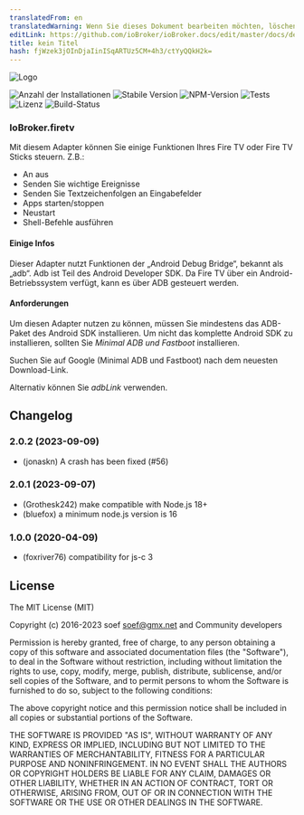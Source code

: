 ```yaml
---
translatedFrom: en
translatedWarning: Wenn Sie dieses Dokument bearbeiten möchten, löschen Sie bitte das Feld "translationsFrom". Andernfalls wird dieses Dokument automatisch erneut übersetzt
editLink: https://github.com/ioBroker/ioBroker.docs/edit/master/docs/de/adapterref/iobroker.firetv/README.md
title: kein Titel
hash: fjWzek3jOInDjaIinISqARTUz5CM+4h3/ctYyQQkH2k=
---
```

![Logo](../../../en/adapterref/iobroker.firetv/admin/firetv.png)

![Anzahl der Installationen](http://iobroker.live/badges/firetv-community-installed.svg)
![Stabile Version](http://iobroker.live/badges/firetv-community-stable.svg)
![NPM-Version](https://img.shields.io/npm/v/iobroker.firetv.svg)
![Tests](https://img.shields.io/travis/soef/iobroker.firetv/master.svg)
![Lizenz](https://img.shields.io/badge/license-MIT-blue.svg?style=flat)
![Build-Status](https://secure.travis-ci.org/soef/iobroker.firetv.svg?branch=master)

### IoBroker.firetv
<!--
[![NPM-Version](https://badge.fury.io/js/iobroker.firetv.svg)](https://www.npmjs.com/package/iobroker.firetv)
-->

Mit diesem Adapter können Sie einige Funktionen Ihres Fire TV oder Fire TV Sticks steuern.
Z.B.:

- An aus
- Senden Sie wichtige Ereignisse
- Senden Sie Textzeichenfolgen an Eingabefelder
- Apps starten/stoppen
- Neustart
- Shell-Befehle ausführen

#### Einige Infos
Dieser Adapter nutzt Funktionen der „Android Debug Bridge“, bekannt als „adb“. Adb ist Teil des Android Developer SDK. Da Fire TV über ein Android-Betriebssystem verfügt, kann es über ADB gesteuert werden.

#### Anforderungen
Um diesen Adapter nutzen zu können, müssen Sie mindestens das ADB-Paket des Android SDK installieren. Um nicht das komplette Android SDK zu installieren, sollten Sie *Minimal ADB und Fastboot* installieren.

Suchen Sie auf Google (Minimal ADB und Fastboot) nach dem neuesten Download-Link.

Alternativ können Sie *adbLink* verwenden.

<!--

### **ARBEIT IN ARBEIT** -->

## Changelog
### 2.0.2 (2023-09-09) 
* (jonaskn) A crash has been fixed (#56)

### 2.0.1 (2023-09-07)
* (Grothesk242) make compatible with Node.js 18+
* (bluefox) a minimum node.js version is 16

### 1.0.0 (2020-04-09)
* (foxriver76) compatibility for js-c 3

## License
The MIT License (MIT)

Copyright (c) 2016-2023 soef <soef@gmx.net> and Community developers

Permission is hereby granted, free of charge, to any person obtaining a copy
of this software and associated documentation files (the "Software"), to deal
in the Software without restriction, including without limitation the rights
to use, copy, modify, merge, publish, distribute, sublicense, and/or sell
copies of the Software, and to permit persons to whom the Software is
furnished to do so, subject to the following conditions:

The above copyright notice and this permission notice shall be included in
all copies or substantial portions of the Software.

THE SOFTWARE IS PROVIDED "AS IS", WITHOUT WARRANTY OF ANY KIND, EXPRESS OR
IMPLIED, INCLUDING BUT NOT LIMITED TO THE WARRANTIES OF MERCHANTABILITY,
FITNESS FOR A PARTICULAR PURPOSE AND NONINFRINGEMENT. IN NO EVENT SHALL THE
AUTHORS OR COPYRIGHT HOLDERS BE LIABLE FOR ANY CLAIM, DAMAGES OR OTHER
LIABILITY, WHETHER IN AN ACTION OF CONTRACT, TORT OR OTHERWISE, ARISING FROM,
OUT OF OR IN CONNECTION WITH THE SOFTWARE OR THE USE OR OTHER DEALINGS IN
THE SOFTWARE.